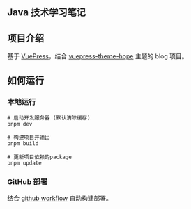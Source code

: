 ## Java 技术学习笔记

## 项目介绍

基于 [VuePress](https://vuepress.vuejs.org/zh/)，结合 [vuepress-theme-hope](https://theme-hope.vuejs.press/zh/guide/intro/intro.html) 主题的 blog 项目。

## 如何运行

### 本地运行

```shell
# 启动开发服务器 (默认清除缓存)
pnpm dev

# 构建项目并输出
pnpm build

# 更新项目依赖的package
pnpm update
```

### GitHub 部署

结合 [github workflow](https://theme-hope.vuejs.press/zh/get-started/deploy.html) 自动构建部署。
